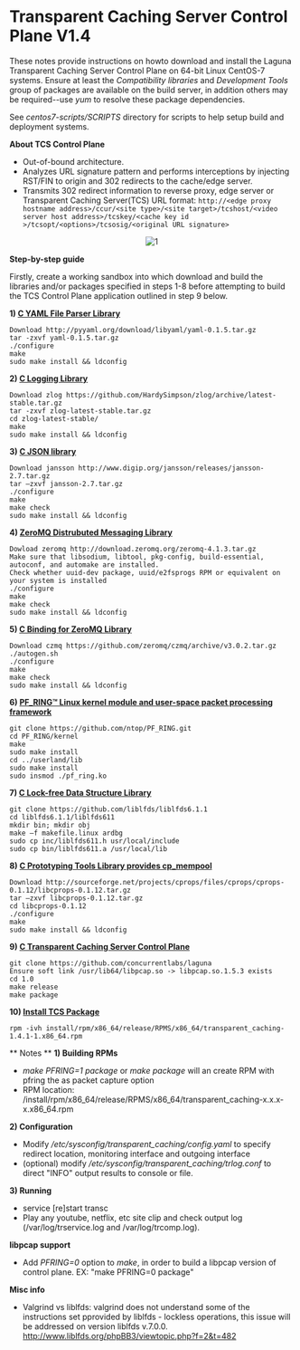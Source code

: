# Transparent Caching Server Control Plane V1.4 #

These notes provide instructions on howto download and install the Laguna Transparent Caching Server Control Plane on 64-bit Linux CentOS-7 systems. Ensure at least the *Compatibility libraries* and *Development Tools* group of packages are available on the build server, in addition others may be required--use *yum* to resolve these package dependencies.

See *centos7-scripts/SCRIPTS* directory for scripts to help setup build and deployment systems.


**About TCS Control Plane**
- Out-of-bound architecture.
- Analyzes URL signature pattern and performs interceptions by injecting RST/FIN to origin and 302 redirects to the cache/edge server.
- Transmits 302 redirect information to reverse proxy, edge server or Transparent Caching Server(TCS) URL format:
`http://<edge proxy hostname address>/ccur/<site type>/<site target>/tcshost/<video server host address>/tcskey/<cache key id >/tcsopt/<options>/tcsosig/<original URL signature>`

<center>
<img src="https://github/avenishp/test-repo/raw/master/tcs/tcs_control_plane.png" alt="1">
</center>


**Step-by-step guide**

Firstly, create a working sandbox into which download and build the libraries and/or packages specified in steps 1-8 before attempting to build the TCS Control Plane application outlined in step 9 below.
 
**1) [C YAML File Parser Library](http://pyyaml.org/wiki/LibYAML)**

    Download http://pyyaml.org/download/libyaml/yaml-0.1.5.tar.gz
    tar -zxvf yaml-0.1.5.tar.gz
    ./configure
    make
    sudo make install && ldconfig
  
**2) [C Logging Library](https://github.com/HardySimpson/zlog)**

    Download zlog https://github.com/HardySimpson/zlog/archive/latest-stable.tar.gz
    tar -zxvf zlog-latest-stable.tar.gz
    cd zlog-latest-stable/
    make
    sudo make install && ldconfig
  
**3) [C JSON library](http://www.digip.org/jansson)**

    Download jansson http://www.digip.org/jansson/releases/jansson-2.7.tar.gz
    tar –zxvf jansson-2.7.tar.gz
    ./configure
    make
    make check
    sudo make install && ldconfig
  
**4) [ZeroMQ Distrubuted Messaging Library](http://zeromq.org)**

    Dowload zeromq http://download.zeromq.org/zeromq-4.1.3.tar.gz
    Make sure that libsodium, libtool, pkg-config, build-essential, autoconf, and automake are installed.
    Check whether uuid-dev package, uuid/e2fsprogs RPM or equivalent on your system is installed
    ./configure
    make
    make check
    sudo make install && ldconfig
  
**5) [C Binding for ZeroMQ Library](https://github.com/zeromq/czmq/releases)**

    Download czmq https://github.com/zeromq/czmq/archive/v3.0.2.tar.gz
    ./autogen.sh
    ./configure 
    make
    make check 
    sudo make install && ldconfig
  
**6) [PF_RING™ Linux kernel module and user-space packet processing framework](https://github.com/ntop)**

    git clone https://github.com/ntop/PF_RING.git
    cd PF_RING/kernel
    make
    sudo make install
    cd ../userland/lib
    sudo make install
    sudo insmod ./pf_ring.ko
 
**7) [C Lock-free Data Structure Library](http://www.liblfds.org)**

    git clone https://github.com/liblfds/liblfds6.1.1
    cd liblfds6.1.1/liblfds611
    mkdir bin; mkdir obj
    make –f makefile.linux ardbg
    sudo cp inc/liblfds611.h usr/local/include
    sudo cp bin/liblfds611.a /usr/local/lib
  
**8) [C Prototyping Tools Library provides cp_mempool](http://cprops.sourceforge.net)**

    Download http://sourceforge.net/projects/cprops/files/cprops/cprops-0.1.12/libcprops-0.1.12.tar.gz
    tar –zxvf libcprops-0.1.12.tar.gz
    cd libcprops-0.1.12
    ./configure
    make
    sudo make install && ldconfig

**9) [C Transparent Caching Server Control Plane](https://github.com/concurrentlabs/laguna)**

    git clone https://github.com/concurrentlabs/laguna
    Ensure soft link /usr/lib64/libpcap.so -> libpcap.so.1.5.3 exists
    cd 1.0
    make release
    make package
  
**10) [Install TCS Package]()**

    rpm -ivh install/rpm/x86_64/release/RPMS/x86_64/transparent_caching-1.4.1-1.x86_64.rpm


** Notes **
**1) Building RPMs**
- *make PFRING=1 package* or *make package* will an create RPM with pfring the as packet capture option
- RPM location: <home dir>/install/rpm/x86_64/release/RPMS/x86_64/transparent_caching-x.x.x-x.x86_64.rpm

**2) Configuration**
- Modify */etc/sysconfig/transparent_caching/config.yaml* to specify redirect location, monitoring interface and outgoing interface
- (optional) modify */etc/sysconfig/transparent_caching/trlog.conf* to direct "INFO" output results to console or file.

**3) Running**
- service [re]start transc
- Play any youtube, netflix, etc site clip and check output log (/var/log/trservice.log and /var/log/trcomp.log).


**libpcap support**
- Add *PFRING=0* option to *make*, in order to build a libpcap version of control plane. EX: "make PFRING=0 package"

**Misc info**
- Valgrind vs liblfds:
valgrind does not understand some of the instructions set pprovided by liblfds - lockless operations, this issue will be addressed on version liblfds v.7.0.0.
http://www.liblfds.org/phpBB3/viewtopic.php?f=2&t=482
